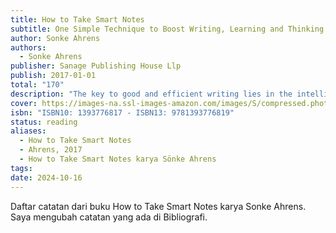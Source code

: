 ```yaml
---
title: How to Take Smart Notes
subtitle: One Simple Technique to Boost Writing, Learning and Thinking - for Students, Academics and Nonfiction Book Writers
author: Sonke Ahrens
authors:
  - Sonke Ahrens
publisher: Sanage Publishing House Llp
publish: 2017-01-01
total: "170"
description: "The key to good and efficient writing lies in the intelligent organisation of ideas and notes. This book helps students, academics and nonfiction writers to get more done, write intelligent texts and learn for the long run. It teaches you how to take smart notes and ensure they bring you and your projects forward. The Take Smart Notes principle is based on established psychological insight and draws from a tried and tested note-taking-technique. This is the first comprehensive guide and description of this system in English, and not only does it explain how it works, but also why. It suits students and academics in the social sciences and humanities, nonfiction writers and others who are in the business of reading, thinking and writing. Instead of wasting your time searching for notes, quotes or references, you can focus on what really counts: thinking, understanding and developing new ideas in writing. It does not matter if you prefer taking notes with pen and paper or on a computer, be it Windows, Mac or Linux. And you can start right away.--Back cover"
cover: https://images-na.ssl-images-amazon.com/images/S/compressed.photo.goodreads.com/books/1488937626i/34507927.jpg
isbn: "ISBN10: 1393776817 - ISBN13: 9781393776819"
status: reading
aliases:
  - How to Take Smart Notes
  - Ahrens, 2017
  - How to Take Smart Notes karya Sönke Ahrens
tags: 
date: 2024-10-16
---
```

Daftar catatan dari buku How to Take Smart Notes karya Sonke Ahrens. Saya mengubah catatan yang ada di Bibliografi.